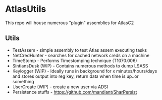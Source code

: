 # AtlasUtils
This repo will house numerous "plugin" assemblies for AtlasC2

## Utils
* TestAssem - simple assembly to test Atlas assem executing tasks
* NetCredHunter - searches for cached network creds on a machine
* TimeStomp - Performs Timestomping technique (T1070.006)
* SintiansDusk (WIP) - Contains numerous methods to dump LSASS 
* Keylogger (WIP) - Ideally runs in background for x minutes/hours/days and stores output into reg key, return data when time is up..or something
* UserCreate (WIP) - create a new user via ADSI
* Persistence stuffs - https://github.com/mandiant/SharPersist
